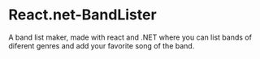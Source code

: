 # React.net-BandLister
A band list maker, made with react and .NET where you can list bands of diferent genres and add your favorite song of the band.

